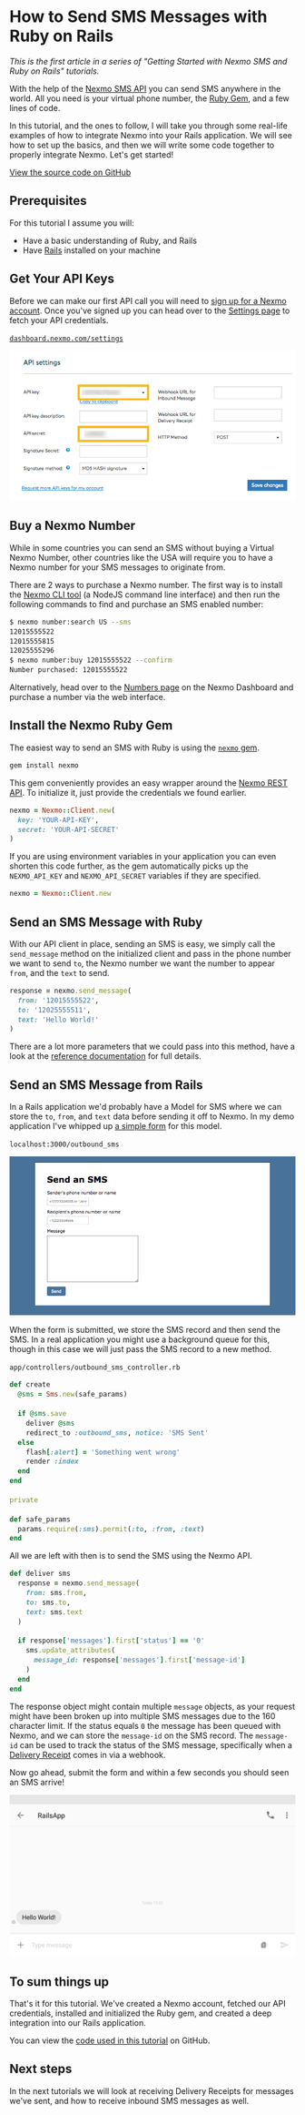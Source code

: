 # How to Send SMS Messages with Ruby on Rails

_This is the first article in a series of "Getting Started with Nexmo SMS and Ruby on Rails" tutorials._

With the help of the [Nexmo SMS API](https://docs.nexmo.com/messaging/sms-api) you can send SMS anywhere in the world. All you need is your virtual phone number, the [Ruby Gem](https://github.com/Nexmo/nexmo-ruby), and a few lines of code.

In this tutorial, and the ones to follow, I will take you through some real-life examples of how to integrate Nexmo into your Rails application. We will see how to set up the basics, and then we will write some code together to properly integrate Nexmo. Let's get started!

[View the source code on GitHub](https://github.com/workbetta/nexmo-rails-quickstart/blob/master/app/controllers/outbound_sms_controller.rb)

## Prerequisites

For this tutorial I assume you will:

- Have a basic understanding of Ruby, and Rails
- Have [Rails](http://rubyonrails.org/) installed on your machine

## Get Your API Keys

Before we can make our first API call you will need to [sign up for a Nexmo account](https://dashboard.nexmo.com/sign-up). Once you've signed up you can head over to the [Settings page](https://dashboard.nexmo.com/settings) to fetch your API credentials.

[`dashboard.nexmo.com/settings`](https://dashboard.nexmo.com/settings)

![Credentials](/sms-send/credentials.png)

## Buy a Nexmo Number

While in some countries you can send an SMS without buying a Virtual Nexmo Number, other countries like the USA will require you to have a Nexmo number for your SMS messages to originate from.

There are 2 ways to purchase a Nexmo number. The first way is to install the [Nexmo CLI tool](https://github.com/nexmo/nexmo-cli) (a NodeJS command line interface) and then run the following commands to find and purchase an SMS enabled number:

```sh
$ nexmo number:search US --sms
12015555522
12015555815
12025555296
$ nexmo number:buy 12015555522 --confirm
Number purchased: 12015555522
```

Alternatively, head over to the [Numbers page](https://dashboard.nexmo.com/buy-numbers) on the Nexmo Dashboard and purchase a number via the web interface.

## Install the Nexmo Ruby Gem

The easiest way to send an SMS with Ruby is using the [`nexmo` gem](https://github.com/Nexmo/nexmo-ruby).

```sh
gem install nexmo
```

This gem conveniently provides an easy wrapper around the [Nexmo REST API](https://developer.nexmo.com/api/sms). To initialize it, just provide the credentials we found earlier.

```ruby
nexmo = Nexmo::Client.new(
  key: 'YOUR-API-KEY',
  secret: 'YOUR-API-SECRET'
)
```

If you are using environment variables in your application you can even shorten this code further, as the gem automatically picks up the `NEXMO_API_KEY` and `NEXMO_API_SECRET` variables if they are specified.

```ruby
nexmo = Nexmo::Client.new
```

## Send an SMS Message with Ruby

With our API client in place, sending an SMS is easy, we simply call the `send_message` method on the initialized client and pass in the phone number we want to send `to`, the Nexmo number we want the number to appear `from`, and the `text` to send.

```ruby
response = nexmo.send_message(
  from: '12015555522',
  to: '12025555511',
  text: 'Hello World!'
)
```

There are a lot more parameters that we could pass into this method, have a look at the [reference documentation](https://docs.nexmo.com/messaging/sms-api/api-reference#request) for full details.

## Send an SMS Message from Rails

In a Rails application we'd probably have a Model for SMS where we can store the `to`, `from`, and `text` data before sending it off to Nexmo. In my demo application I've whipped up [a simple form](https://github.com/workbetta/nexmo-rails-quickstart/blob/master/app/views/outbound_sms/index.html.erb) for this model.

`localhost:3000/outbound_sms`

![Sending an SMS](sms-send/send-ui.png)

When the form is submitted, we store the SMS record and then send the SMS. In a real application you might use a background queue for this, though in this case we will just pass the SMS record to a new method.

`app/controllers/outbound_sms_controller.rb`

```ruby
def create
  @sms = Sms.new(safe_params)

  if @sms.save
    deliver @sms
    redirect_to :outbound_sms, notice: 'SMS Sent'
  else
    flash[:alert] = 'Something went wrong'
    render :index
  end
end

private

def safe_params
  params.require(:sms).permit(:to, :from, :text)
end
```

All we are left with then is to send the SMS using the Nexmo API.

```ruby
def deliver sms
  response = nexmo.send_message(
    from: sms.from,
    to: sms.to,
    text: sms.text
  )

  if response['messages'].first['status'] == '0'
    sms.update_attributes(
      message_id: response['messages'].first['message-id']
    )
  end
end
```

The response object might contain multiple `message` objects, as your request might have been broken up into multiple SMS messages due to the 160 character limit. If the status equals `0` the message has been queued with Nexmo, and we can store the `message-id` on the SMS record. The `message-id` can be used to track the status of the SMS message, specifically when a [Delivery Receipt](https://developer.nexmo.com/api/sms#delivery-receipt) comes in via a webhook.

Now go ahead, submit the form and within a few seconds you should seen an SMS arrive!

![Received SMS](sms-send/android.png)

## To sum things up

That's it for this tutorial. We've created a Nexmo account, fetched our API credentials, installed and initialized the Ruby gem, and created a deep integration into our Rails application.

You can view the [code used in this tutorial](https://github.com/workbetta/nexmo-rails-quickstart/blob/master/app/controllers/outbound_sms_controller.rb) on GitHub.

## Next steps

In the next tutorials we will look at receiving Delivery Receipts for messages we've sent, and how to receive inbound SMS messages as well.
